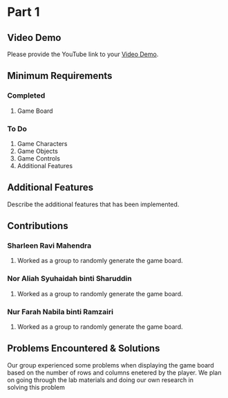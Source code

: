 # Part 1

## Video Demo

Please provide the YouTube link to your [Video Demo](https://youtu.be/HihI1mSr6xI).

## Minimum Requirements

### Completed

1. Game Board

### To Do

1. Game Characters
2. Game Objects
3. Game Controls
4. Additional Features

## Additional Features

Describe the additional features that has been implemented.

## Contributions

### Sharleen Ravi Mahendra

1. Worked as a group to randomly generate the game board.

### Nor Aliah Syuhaidah binti Sharuddin

1. Worked as a group to randomly generate the game board.

### Nur Farah Nabila binti Ramzairi

1. Worked as a group to randomly generate the game board.

## Problems Encountered & Solutions

Our group experienced some problems when displaying the game board based on the number of rows and columns enetered by the player. We plan on going through the lab materials and doing our own research in solving this problem
